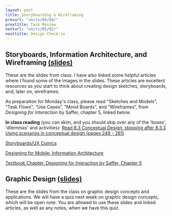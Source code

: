 ```yaml
---
layout: post
title: Storyboarding & Wireframing
prevurl: "units/04/04/"
prevtitle: Task Review
nexturl: "units/05/02/"
nexttitle: Design Check-in
---
```


## Storyboards, Information Architecture, and Wireframing [(slides)](https://docs.google.com/presentation/d/1_UwiKCvD_WDXUBOmvZzOHRzehJv_8MOXATCgQ4Tlk4Y/edit?usp=sharing)

These are the slides from class. I have also linked some helpful articles where I found some of the images in the slides. These articles are excellent resources as you start to think about creating design sketches, storyboards, and, later on, wireframes.

As preparation for Monday's class, please read "Sketches and Models", "Task Flows", “Use Cases”, “Mood Boards”, and “Wireframes”, from _Designing for Interaction_ by Saffer, chapter 5, linked below.

**In class reading** (you can skim, and you should skip over any of the 'boxes', 'dilemmas' and activities): [Read 8.3 Conceptual Design, stopping after 8.3.3 Using scenarios in conceptual design (pages 249 - 261)](https://drive.google.com/file/d/1W3ZWV7AothRckJOUZjqCR4f8Po1QBlly/view?usp=sharing) 



[Storyboards/UX Comics](https://constructive.co/insight/ux-comics-visually-communicating-user-experiences/)

[Designing for Mobile: Information Architecture](https://www.uxbooth.com/articles/designing-for-mobile-part-1-information-architecture/)

[Textbook Chapter: Designing for Interaction by Saffer, Chapter 5](https://ruexperienced.files.wordpress.com/2009/02/saffer_designing4interactionch5.pdf)

## Graphic Design [(slides)](https://docs.google.com/presentation/d/1oMyST3RfofGQgSNouFWdeSYlxusEVSZLyPb2VJ3a0_I/edit?usp=sharing)

These are the slides from the class on graphic design concepts and applications. We will have a quiz next week on graphic design concepts, which will be open note. You are allowed to use these slides and linked articles, as well as any notes, when we have this quiz.
